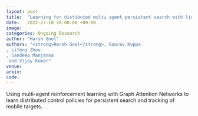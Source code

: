 ```yaml
---
layout: post
title:  "Learning for distibuted multi agent persistent search with limited communication"
date:   2022-27-10 20:00:00 +00:00
image: 
categories: Ongoing Research
author: "Harsh Goel"
authors: "<strong>Harsh Goel</strong>, Gaurav Kuppa
, Lifeng Zhou
, Sandeep Manjanna
 and Vijay Kumar"
venue: 
arxiv: 
code: 
---
```

Using multi-agent reinforcement learning with Graph Attention Networks to learn distributed control policies for persistent search and tracking of mobile targets.
